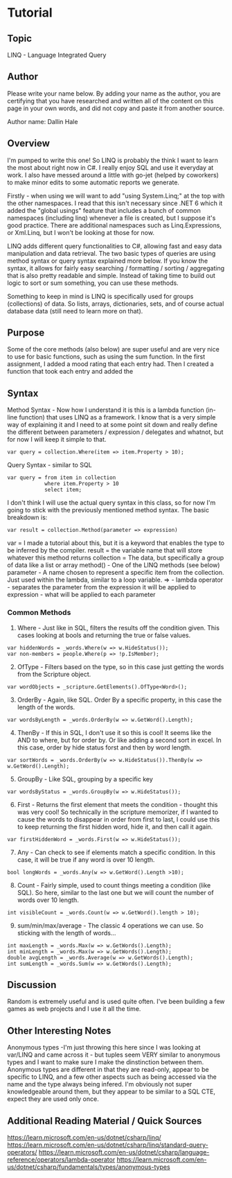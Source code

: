 # Tutorial
## Topic
LINQ - Language Integrated Query

## Author
Please write your name below. By adding your name as the author, you are certifying that you have researched and written all of the content on this page in your own words, and did not copy and paste it from another source.

Author name: Dallin Hale

## Overview
I'm pumped to write this one! So LINQ is probably the think I want to learn the most about right now in C#. I really enjoy SQL and use it everyday at work. I also have messed around a little with go-jet (helped by coworkers) to make minor edits to some automatic reports we generate.

Firstly - when using we will want to add "using System.Linq;" at the top with the other namespaces. I read that this isn't necessary since .NET 6 which it added the "global usings" feature that includes a bunch of common namespaces (including linq) whenever a file is created, but I suppose it's good practice. There are additional namespaces such as Linq.Expressions, or Xml.Linq, but I won't be looking at those for now. 

LINQ adds different query functionalities to C#, allowing fast and easy data manipulation and data retrieval. The two basic types of queries are using method syntax or query syntax explained more below. If you know the syntax, it allows for fairly easy searching / formatting / sorting / aggregating that is also pretty readable and simple. Instead of taking time to build out logic to sort or sum something, you can use these methods. 

Something to keep in mind is LINQ is specifically used for groups (collections) of data. So lists, arrays, dictionaries, sets, and of course actual database data (still need to learn more on that).


## Purpose
Some of the core methods (also below) are super useful and are very nice to use for basic functions, such as using the sum function. In the first assignment, I added a mood rating that each entry had. Then I created a function that took each entry and added the 

## Syntax

Method Syntax - Now how I understand it is this is a lambda function (in-line function) that uses LINQ as a framework. I know that is a very simple way of explaining it and I need to at some point sit down and really define the different between parameters / expression / delegates and whatnot, but for now I will keep it simple to that. 

```
var query = collection.Where(item => item.Property > 10);
```

Query Syntax - similar to SQL
```
var query = from item in collection
            where item.Property > 10
            select item;
```

I don't think I will use the actual query syntax in this class, so for now I'm going to stick with the previously mentioned method syntax. The basic breakdown is:

```
var result = collection.Method(parameter => expression)
```

var = I made a tutorial about this, but it is a keyword that enables the type to be inferred by the compiler. 
result = the variable name that will store whatever this method returns
collection = The data, but specifically a group of data like a list or array
method() - One of the LINQ methods (see below)
parameter - A name chosen to represent a specific item from the collection. Just used within the lambda, similar to a loop variable.
=> - lambda operator - separates the parameter from the expression it will be applied to
expression - what will be applied to each parameter 


### Common Methods

1. Where - Just like in SQL, filters the results off the condition given. This cases looking at bools and returning the true or false values. 

```
var hiddenWords = _words.Where(w => w.HideStatus()); 
var non-members = people.Where(p => !p.IsMember);
```
2. OfType - Filters based on the type, so in this case just getting the words from the Scripture object. 

```
var wordObjects = _scripture.GetElements().OfType<Word>(); 
```
3. OrderBy - Again, like SQL. Order By a specific property, in this case the length of the words. 

```
var wordsByLength = _words.OrderBy(w => w.GetWord().Length);
```

4. ThenBy - If this in SQL, I don't use it so this is cool! It seems like the AND to where, but for order by. Or like adding a second sort in excel. In this case, order by hide status forst and then by word length.

```
var sortWords = _words.OrderBy(w => w.HideStatus()).ThenBy(w => w.GetWord().Length);
```
5. GroupBy - Like SQL, grouping by a specific key

```
var wordsByStatus = _words.GroupBy(w => w.HideStatus());
```

6. First - Returns the first element that meets the condition - thought this was very cool! So technically in the scripture memorizer, if I wanted to cause the words to disappear in order from first to last, I could use this to keep returning the first hidden word, hide it, and then call it again. 

```
var firstHiddenWord = _words.First(w => w.HideStatus());
```

7. Any - Can check to see if elements match a specific condition. In this case, it will be true if any word is over 10 length.

```
bool longWords = _words.Any(w => w.GetWord().Length >10);
```

8. Count - Fairly simple, used to count things meeting a condition (like SQL). So here, similar to the last one but we will count the number of words over 10 length. 

```
int visibleCount = _words.Count(w => w.GetWord().length > 10);
```

9. sum/min/max/average - The classic 4 operations we can use. So sticking with the length of words...

```
int maxLength = _words.Max(w => w.GetWords().Length);
int minLength = _words.Max(w => w.GetWords().Length);
double avgLength = _words.Average(w => w.GetWords().Length);
int sumLength = _words.Sum(w => w.GetWords().Length);
```


## Discussion
Random is extremely useful and is used quite often. I've been building a few games as web projects and I use it all the time. 

## Other Interesting Notes

Anonymous types -I'm just throwing this here since I was looking at var/LINQ and came across it - but tuples seem VERY similar to anonymous types and I want to make sure I make the dinstinction between them. Anonymous types are different in that they are read-only, appear to be specific to LINQ, and a few other aspects such as being accessed via the name and the type always being infered. I'm obviously not super knowledgeable around them, but they appear to be similar to a SQL CTE, expect they are used only once.


## Additional Reading Material / Quick Sources
https://learn.microsoft.com/en-us/dotnet/csharp/linq/
https://learn.microsoft.com/en-us/dotnet/csharp/linq/standard-query-operators/
https://learn.microsoft.com/en-us/dotnet/csharp/language-reference/operators/lambda-operator
https://learn.microsoft.com/en-us/dotnet/csharp/fundamentals/types/anonymous-types
